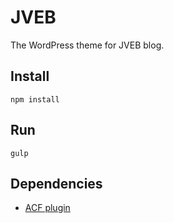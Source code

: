 # JVEB

The WordPress theme for JVEB blog.

## Install

```
npm install
```

## Run

```
gulp
```

## Dependencies

- [ACF plugin](https://www.advancedcustomfields.com/)

